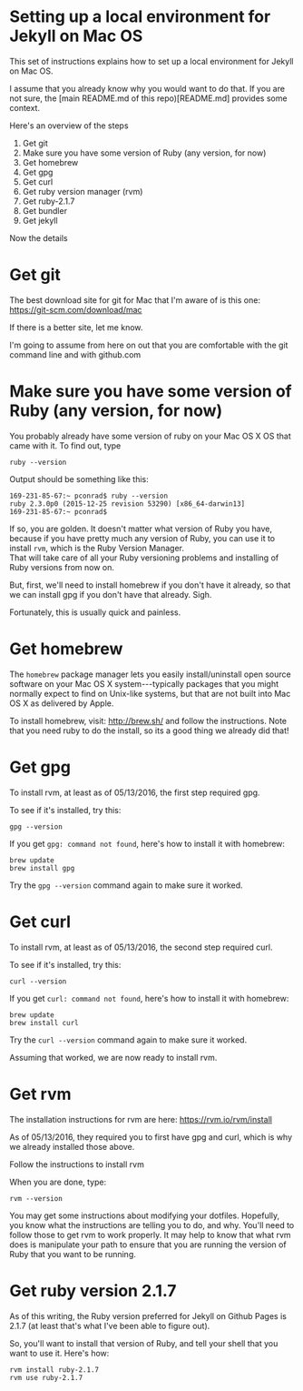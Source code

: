 # Setting up a local environment for Jekyll on Mac OS

This set of instructions explains how to set up a local environment for Jekyll on Mac OS.

I assume that you already know why you would want to do that.  If you are not sure, the 
[main README.md of this repo)[README.md] provides some context.

Here's an overview of the steps

1. Get git
1. Make sure you have some version of Ruby (any version, for now)
1. Get homebrew
1. Get gpg
1. Get curl
1. Get ruby version manager (rvm)
1. Get ruby-2.1.7 
1. Get bundler
1. Get jekyll

Now the details

# Get git

The best download site for git for Mac that I'm aware of is this one: https://git-scm.com/download/mac

If there is a better site, let me know.

I'm going to assume from here on out that you are comfortable with the git command line and with github.com

# Make sure you have some version of Ruby (any version, for now)

You probably already have some version of ruby on your Mac OS X OS that came with it.   To find out, type

```
ruby --version
```

Output should be something like this:

```
169-231-85-67:~ pconrad$ ruby --version
ruby 2.3.0p0 (2015-12-25 revision 53290) [x86_64-darwin13]
169-231-85-67:~ pconrad$ 
```

If so, you are golden.  It doesn't matter what version of Ruby you have, 
because if you have pretty much any version of Ruby, you can use it to install `rvm`, 
which is the Ruby Version Manager.  
That will take care of all your Ruby versioning problems and installing of Ruby versions from now on.

But, first, we'll need to install homebrew if you don't have it already, so that we can install gpg if you don't have that already.  Sigh.

Fortunately, this is usually quick and painless.

# Get homebrew

The `homebrew` package manager lets you easily install/uninstall open source software on your Mac OS X system---typically packages that you might
normally expect to find on Unix-like systems, but that are not built into Mac OS X as delivered by Apple.

To install homebrew, visit: http://brew.sh/ and follow the instructions.  Note that you need ruby to do the install, so its a good thing we already did that!


# Get gpg

To install rvm, at least as of 05/13/2016, the first step required gpg.  

To see if it's installed, try this:

```
gpg --version
```

If you get `gpg: command not found`, here's how to install it with homebrew:


```
brew update
brew install gpg
```

Try the `gpg --version` command again to make sure it worked.

# Get curl

To install rvm, at least as of 05/13/2016, the second step required curl.  

To see if it's installed, try this:

```
curl --version
```

If you get `curl: command not found`, here's how to install it with homebrew:

```
brew update
brew install curl
```

Try the `curl --version` command again to make sure it worked.

Assuming that worked, we are now ready to install rvm.

# Get rvm

The installation instructions for rvm are here: https://rvm.io/rvm/install

As of 05/13/2016, they required you to first have gpg and curl, which is why we already installed those above.

Follow the instructions to install rvm

When you are done, type: 

```
rvm --version
```

You may get some instructions about modifying your dotfiles.   Hopefully, you know what the instructions are telling you to do, and why.    You'll need to follow those to get rvm to work properly.  It may help to know that what rvm does is manipulate your path to ensure that you are running the version of Ruby that you want to be running.

# Get ruby version 2.1.7

As of this writing, the Ruby version preferred for Jekyll on Github Pages is 2.1.7 (at least that's what I've been able to figure out).

So, you'll want to install that version of Ruby, and tell your shell that you want to use it. Here's how:

```
rvm install ruby-2.1.7
rvm use ruby-2.1.7
```



